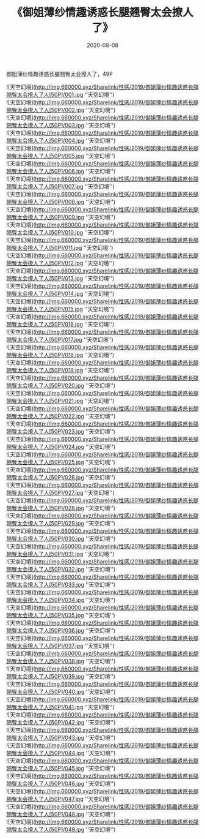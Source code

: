 ﻿---
layout: post
title:  《御姐薄纱情趣诱惑长腿翘臀太会撩人了》
date:   2020-08-08
img: http://img.660000.xyz/Sharelink/性感/2019/御姐薄纱情趣诱惑长腿翘臀太会撩人了人[50P]/000.jpg
categories: [美女, 性感, 泳衣]
---

御姐薄纱情趣诱惑长腿翘臀太会撩人了，49P

![天空幻境](http://img.660000.xyz/Sharelink/性感/2019/御姐薄纱情趣诱惑长腿翘臀太会撩人了人[50P]/001.jpg ''天空幻境'') <br>
![天空幻境](http://img.660000.xyz/Sharelink/性感/2019/御姐薄纱情趣诱惑长腿翘臀太会撩人了人[50P]/002.jpg ''天空幻境'') <br>
![天空幻境](http://img.660000.xyz/Sharelink/性感/2019/御姐薄纱情趣诱惑长腿翘臀太会撩人了人[50P]/003.jpg ''天空幻境'') <br>
![天空幻境](http://img.660000.xyz/Sharelink/性感/2019/御姐薄纱情趣诱惑长腿翘臀太会撩人了人[50P]/004.jpg ''天空幻境'') <br>
![天空幻境](http://img.660000.xyz/Sharelink/性感/2019/御姐薄纱情趣诱惑长腿翘臀太会撩人了人[50P]/005.jpg ''天空幻境'') <br>
![天空幻境](http://img.660000.xyz/Sharelink/性感/2019/御姐薄纱情趣诱惑长腿翘臀太会撩人了人[50P]/006.jpg ''天空幻境'') <br>
![天空幻境](http://img.660000.xyz/Sharelink/性感/2019/御姐薄纱情趣诱惑长腿翘臀太会撩人了人[50P]/007.jpg ''天空幻境'') <br>
![天空幻境](http://img.660000.xyz/Sharelink/性感/2019/御姐薄纱情趣诱惑长腿翘臀太会撩人了人[50P]/008.jpg ''天空幻境'') <br>
![天空幻境](http://img.660000.xyz/Sharelink/性感/2019/御姐薄纱情趣诱惑长腿翘臀太会撩人了人[50P]/009.jpg ''天空幻境'') <br>
![天空幻境](http://img.660000.xyz/Sharelink/性感/2019/御姐薄纱情趣诱惑长腿翘臀太会撩人了人[50P]/010.jpg ''天空幻境'') <br>
![天空幻境](http://img.660000.xyz/Sharelink/性感/2019/御姐薄纱情趣诱惑长腿翘臀太会撩人了人[50P]/011.jpg ''天空幻境'') <br>
![天空幻境](http://img.660000.xyz/Sharelink/性感/2019/御姐薄纱情趣诱惑长腿翘臀太会撩人了人[50P]/012.jpg ''天空幻境'') <br>
![天空幻境](http://img.660000.xyz/Sharelink/性感/2019/御姐薄纱情趣诱惑长腿翘臀太会撩人了人[50P]/013.jpg ''天空幻境'') <br>
![天空幻境](http://img.660000.xyz/Sharelink/性感/2019/御姐薄纱情趣诱惑长腿翘臀太会撩人了人[50P]/014.jpg ''天空幻境'') <br>
![天空幻境](http://img.660000.xyz/Sharelink/性感/2019/御姐薄纱情趣诱惑长腿翘臀太会撩人了人[50P]/015.jpg ''天空幻境'') <br>
![天空幻境](http://img.660000.xyz/Sharelink/性感/2019/御姐薄纱情趣诱惑长腿翘臀太会撩人了人[50P]/016.jpg ''天空幻境'') <br>
![天空幻境](http://img.660000.xyz/Sharelink/性感/2019/御姐薄纱情趣诱惑长腿翘臀太会撩人了人[50P]/017.jpg ''天空幻境'') <br>
![天空幻境](http://img.660000.xyz/Sharelink/性感/2019/御姐薄纱情趣诱惑长腿翘臀太会撩人了人[50P]/018.jpg ''天空幻境'') <br>
![天空幻境](http://img.660000.xyz/Sharelink/性感/2019/御姐薄纱情趣诱惑长腿翘臀太会撩人了人[50P]/019.jpg ''天空幻境'') <br>
![天空幻境](http://img.660000.xyz/Sharelink/性感/2019/御姐薄纱情趣诱惑长腿翘臀太会撩人了人[50P]/020.jpg ''天空幻境'') <br>
![天空幻境](http://img.660000.xyz/Sharelink/性感/2019/御姐薄纱情趣诱惑长腿翘臀太会撩人了人[50P]/021.jpg ''天空幻境'') <br>
![天空幻境](http://img.660000.xyz/Sharelink/性感/2019/御姐薄纱情趣诱惑长腿翘臀太会撩人了人[50P]/022.jpg ''天空幻境'') <br>
![天空幻境](http://img.660000.xyz/Sharelink/性感/2019/御姐薄纱情趣诱惑长腿翘臀太会撩人了人[50P]/023.jpg ''天空幻境'') <br>
![天空幻境](http://img.660000.xyz/Sharelink/性感/2019/御姐薄纱情趣诱惑长腿翘臀太会撩人了人[50P]/024.jpg ''天空幻境'') <br>
![天空幻境](http://img.660000.xyz/Sharelink/性感/2019/御姐薄纱情趣诱惑长腿翘臀太会撩人了人[50P]/025.jpg ''天空幻境'') <br>
![天空幻境](http://img.660000.xyz/Sharelink/性感/2019/御姐薄纱情趣诱惑长腿翘臀太会撩人了人[50P]/026.jpg ''天空幻境'') <br>
![天空幻境](http://img.660000.xyz/Sharelink/性感/2019/御姐薄纱情趣诱惑长腿翘臀太会撩人了人[50P]/027.jpg ''天空幻境'') <br>
![天空幻境](http://img.660000.xyz/Sharelink/性感/2019/御姐薄纱情趣诱惑长腿翘臀太会撩人了人[50P]/028.jpg ''天空幻境'') <br>
![天空幻境](http://img.660000.xyz/Sharelink/性感/2019/御姐薄纱情趣诱惑长腿翘臀太会撩人了人[50P]/029.jpg ''天空幻境'') <br>
![天空幻境](http://img.660000.xyz/Sharelink/性感/2019/御姐薄纱情趣诱惑长腿翘臀太会撩人了人[50P]/030.jpg ''天空幻境'') <br>
![天空幻境](http://img.660000.xyz/Sharelink/性感/2019/御姐薄纱情趣诱惑长腿翘臀太会撩人了人[50P]/031.jpg ''天空幻境'') <br>
![天空幻境](http://img.660000.xyz/Sharelink/性感/2019/御姐薄纱情趣诱惑长腿翘臀太会撩人了人[50P]/032.jpg ''天空幻境'') <br>
![天空幻境](http://img.660000.xyz/Sharelink/性感/2019/御姐薄纱情趣诱惑长腿翘臀太会撩人了人[50P]/033.jpg ''天空幻境'') <br>
![天空幻境](http://img.660000.xyz/Sharelink/性感/2019/御姐薄纱情趣诱惑长腿翘臀太会撩人了人[50P]/034.jpg ''天空幻境'') <br>
![天空幻境](http://img.660000.xyz/Sharelink/性感/2019/御姐薄纱情趣诱惑长腿翘臀太会撩人了人[50P]/035.jpg ''天空幻境'') <br>
![天空幻境](http://img.660000.xyz/Sharelink/性感/2019/御姐薄纱情趣诱惑长腿翘臀太会撩人了人[50P]/036.jpg ''天空幻境'') <br>
![天空幻境](http://img.660000.xyz/Sharelink/性感/2019/御姐薄纱情趣诱惑长腿翘臀太会撩人了人[50P]/037.jpg ''天空幻境'') <br>
![天空幻境](http://img.660000.xyz/Sharelink/性感/2019/御姐薄纱情趣诱惑长腿翘臀太会撩人了人[50P]/038.jpg ''天空幻境'') <br>
![天空幻境](http://img.660000.xyz/Sharelink/性感/2019/御姐薄纱情趣诱惑长腿翘臀太会撩人了人[50P]/039.jpg ''天空幻境'') <br>
![天空幻境](http://img.660000.xyz/Sharelink/性感/2019/御姐薄纱情趣诱惑长腿翘臀太会撩人了人[50P]/040.jpg ''天空幻境'') <br>
![天空幻境](http://img.660000.xyz/Sharelink/性感/2019/御姐薄纱情趣诱惑长腿翘臀太会撩人了人[50P]/041.jpg ''天空幻境'') <br>
![天空幻境](http://img.660000.xyz/Sharelink/性感/2019/御姐薄纱情趣诱惑长腿翘臀太会撩人了人[50P]/042.jpg ''天空幻境'') <br>
![天空幻境](http://img.660000.xyz/Sharelink/性感/2019/御姐薄纱情趣诱惑长腿翘臀太会撩人了人[50P]/043.jpg ''天空幻境'') <br>
![天空幻境](http://img.660000.xyz/Sharelink/性感/2019/御姐薄纱情趣诱惑长腿翘臀太会撩人了人[50P]/044.jpg ''天空幻境'') <br>
![天空幻境](http://img.660000.xyz/Sharelink/性感/2019/御姐薄纱情趣诱惑长腿翘臀太会撩人了人[50P]/045.jpg ''天空幻境'') <br>
![天空幻境](http://img.660000.xyz/Sharelink/性感/2019/御姐薄纱情趣诱惑长腿翘臀太会撩人了人[50P]/046.jpg ''天空幻境'') <br>
![天空幻境](http://img.660000.xyz/Sharelink/性感/2019/御姐薄纱情趣诱惑长腿翘臀太会撩人了人[50P]/047.jpg ''天空幻境'') <br>
![天空幻境](http://img.660000.xyz/Sharelink/性感/2019/御姐薄纱情趣诱惑长腿翘臀太会撩人了人[50P]/048.jpg ''天空幻境'') <br>
![天空幻境](http://img.660000.xyz/Sharelink/性感/2019/御姐薄纱情趣诱惑长腿翘臀太会撩人了人[50P]/049.jpg ''天空幻境'') <br>
